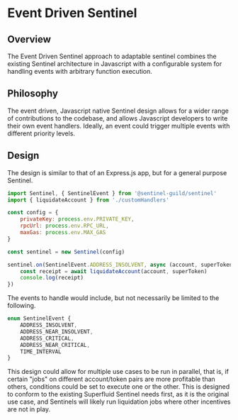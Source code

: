 # Event Driven Sentinel

## Overview

The Event Driven Sentinel approach to adaptable sentinel combines the existing
Sentinel architecture in Javascript with a configurable system for handling
events with arbitrary function execution.

## Philosophy

The event driven, Javascript native Sentinel design allows for a wider range of
contributions to the codebase, and allows Javascript developers to write their
own event handlers. Ideally, an event could trigger multiple events with
different priority levels.

## Design

The design is similar to that of an Express.js app, but for a general purpose
Sentinel.

```js
import Sentinel, { SentinelEvent } from '@sentinel-guild/sentinel'
import { liquidateAccount } from './customHandlers'

const config = {
	privateKey: process.env.PRIVATE_KEY,
	rpcUrl: process.env.RPC_URL,
	maxGas: process.env.MAX_GAS
}

const sentinel = new Sentinel(config)

sentinel.on(SentinelEvent.ADDRESS_INSOLVENT, async (account, superToken)  => {
	const receipt = await liquidateAccount(account, superToken)
	console.log(receipt)
})
```

The events to handle would include, but not necessarily be limited to the
following.

```ts
enum SentinelEvent {
	ADDRESS_INSOLVENT,
	ADDRESS_NEAR_INSOLVENT,
	ADDRESS_CRITICAL,
	ADDRESS_NEAR_CRITICAL,
	TIME_INTERVAL
}
```

This design could allow for multiple use cases to be run in parallel, that is,
if certain "jobs" on different account/token pairs are more profitable than
others, conditions could be set to execute one or the other. This is designed to
conform to the existing Superfluid Sentinel needs first, as it is the original
use case, and Sentinels will likely run liquidation jobs where other incentives
are not in play.

